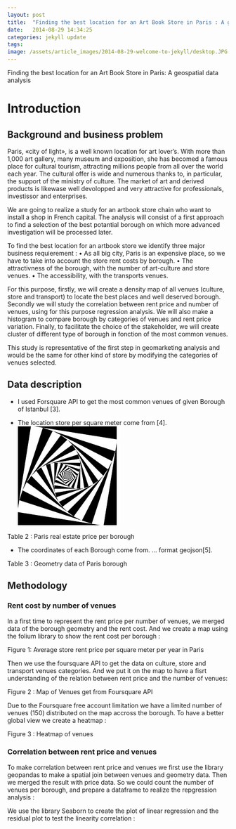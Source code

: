 ```yaml
---
layout: post
title:  "Finding the best location for an Art Book Store in Paris : A geospatial data analysis"
date:   2014-08-29 14:34:25
categories: jekyll update
tags: 
image: /assets/article_images/2014-08-29-welcome-to-jekyll/desktop.JPG
---
```

Finding the best location for an Art Book Store in Paris: A geospatial data analysis

# Introduction

## Background and business problem   

   
Paris, «city of light», is a well known location for art lover’s. With more than 1,000 art gallery, many museum and exposition, she has becomed a famous place for  cultural tourism, attracting millions people from all over the world each year. The cultural offer is wide and numerous thanks to, in particular, the support of the ministry of culture. The market of art and derived products is likewase well devolopped and very attractive for professionals, investissor and enterprises. 

We are going to realize a study for an artbook store chain who want to install a shop in French capital. The analysis will consist of a first approach to find a selection of the best potantial borough on which more advanced investigation will be processed later.

To find the best location for an artbook store we identify three major business requierement :
    • As all big city, Paris is an expensive place, so we have to take into account the store rent costs by borough.
    • The attractivness of the borough, with the number of art-culture and store venues.
    • The accessibility, with the transports venues.

For this purpose, firstly, we will create a density map of all venues (culture, store and transport) to locate the best places and well deserved borough.
Secondly we will study the correlation between rent price and number of venues, using for this purpose regression analysis. We will also make a histogram to compare borough by categories of venues and rent price variation.
Finally, to facilitate the choice of the stakeholder, we will create cluster of different type of borough in fonction of the most common venues.

This study is representative of the first step in geomarketing analysis and would be the same for other kind of store by modifying the categories of venues selected.

## Data description

   * I used Forsquare API to get the most common venues of given Borough of Istanbul [3]. 

   * The location store per square meter come from [4]. 
![A test image](/assets/images/df_logo.jpg)

Table 2 : Paris real estate price per borough

   * The coordinates of each Borough come from. … format geojson[5]. 

Table 3 : Geometry data of Paris borough


## Methodology

### Rent cost by number of venues

In a first time to represent the rent price per number of venues, we merged data of the borough geometry and the rent cost. And we create a map using the folium library to show the rent cost per borough :

Figure 1: Average store rent price per square meter per year in Paris

Then we use the foursquare API to get the data on culture, store and transport venues categories. And we put it on the map to have a fisrt understanding of the relation between rent price and the number of venues:

Figure 2 : Map of Venues get from Foursquare API

Due to the Foursquare free account limitation we have a limited number of venues (150) distributed on the map accross the borough.
To have a better global view we create a heatmap :

Figure 3 : Heatmap of venues

### Correlation between rent price and venues

To make correlation between rent price and venues we first use the library geopandas to make a spatial join between venues and geometry data. Then we merged the result with price data.
So we could count the number of venues per borough, and prepare a dataframe to realize the repgression analysis :




We use the library Seaborn to create the plot of linear regression and the residual plot to test the linearity correlation :


